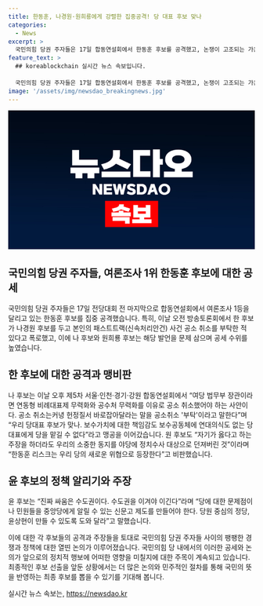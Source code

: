 ```yaml
---
title: 한동훈, 나경원·원희룡에게 강렬한 집중공격! 당 대표 후보 맞나
categories:
  - News
excerpt: >
  국민의힘 당권 주자들은 17일 합동연설회에서 한동훈 후보를 공격했고, 논쟁이 고조되는 가운데 나경원과 원희룡 후보는 한후보의 공소 취소 관련 발언을 비판했다. 이에 반발한 나 후보는 공소 취소 요청이 아닌 부탁이라며 맹공을 이어갔다. 이후 당 대표 후보들은 서울·인천·경기·강원 합동연설회에서 고려하는 등 긴장 관계를 보였다. 윤상현 후보는 수도권 위기론을 강조하며 당에 대한 문제점을 중앙당에게 알릴 수 있는 신문고 제도를 제안했다.
feature_text: >
  ## koreablockchain 실시간 뉴스 속보입니다.

  국민의힘 당권 주자들은 17일 합동연설회에서 한동훈 후보를 공격했고, 논쟁이 고조되는 가운데 나경원과 원희룡 후보는 한후보의 공소 취소 관련 발언을 비판했다. 이에 반발한 나 후보는 공소 취소 요청이 아닌 부탁이라며 맹공을 이어갔다. 이후 당 대표 후보들은 서울·인천·경기·강원 합동연설회에서 고려하는 등 긴장 관계를 보였다. 윤상현 후보는 수도권 위기론을 강조하며 당에 대한 문제점을 중앙당에게 알릴 수 있는 신문고 제도를 제안했다.
image: '/assets/img/newsdao_breakingnews.jpg'
---
```


<p><img src="/assets/img/newsdao_breakingnews.jpg" alt="koreablockchain 속보" /></p>

<h2 data-ke-size="size26">국민의힘 당권 주자들, 여론조사 1위 한동훈 후보에 대한 공세</h2>

<p>국민의힘 당권 주자들은 17일 전당대회 전 마지막으로 합동연설회에서 여론조사 1등을 달리고 있는 한동훈 후보를 집중 공격했습니다. 특히, 이날 오전 방송토론회에서 한 후보가 나경원 후보를 두고 본인의 패스트트랙(신속처리안건) 사건 공소 취소를 부탁한 적 있다고 폭로했고, 이에 나 후보와 원희룡 후보는 해당 발언을 문제 삼으며 공세 수위를 높였습니다.</p>

<h2 data-ke-size="size26">한 후보에 대한 공격과 맹비판</h2>

<p>나 후보는 이날 오후 제5차 서울·인천·경기·강원 합동연설회에서 “여당 법무부 장관이라면 연동형 비례대표제 무력화와 공수처 무력화를 이유로 공소 취소했어야 하는 사안이다. 공소 취소는커녕 헌정질서 바로잡아달라는 말을 공소취소 '부탁'이라고 말한다”며 “우리 당대표 후보가 맞나. 보수가치에 대한 책임감도 보수공동체에 연대의식도 없는 당대표에게 당을 맡길 수 없다”라고 맹공을 이어갔습니다. 원 후보도 “자기가 옳다고 하는 주장을 하더라도 우리의 소중한 동지를 야당에 정치수사 대상으로 던져버린 것”이라며 “한동훈 리스크는 우리 당의 새로운 위협으로 등장한다”고 비판했습니다.</p>

<h2 data-ke-size="size26">윤 후보의 정책 알리기와 주장</h2>

<p>윤 후보는 “진짜 싸움은 수도권이다. 수도권을 이겨야 이긴다”라며 “당에 대한 문제점이나 민원들을 중앙당에게 알릴 수 있는 신문고 제도를 만들어야 한다. 당원 중심의 정당, 윤상현이 만들 수 있도록 도와 달라”고 말했습니다.</p>

<p>이에 대한 각 후보들의 공격과 주장들을 토대로 국민의힘 당권 주자들 사이의 팽팽한 경쟁과 정책에 대한 열띤 논의가 이루어졌습니다. 국민의힘 당 내에서의 이러한 공세와 논의가 앞으로의 정치적 행보에 어떠한 영향을 미칠지에 대한 주목이 계속되고 있습니다. 최종적인 후보 선출을 앞둔 상황에서는 더 많은 논의와 민주적인 절차를 통해 국민의 뜻을 반영하는 최종 후보를 뽑을 수 있기를 기대해 봅니다.</p>

<p data-ke-size="size16"></p>
실시간 뉴스 속보는, <a href="https://newsdao.kr" rel="dofollow">https://newsdao.kr</a>


